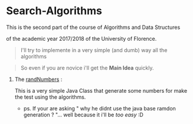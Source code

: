 # Search-Algorithms

This is the second part of the course of Algorithms and Data Structures 

of the academic year 2017/2018 of the University of Florence. 

>  I'll try to implemente in a very simple (and dumb) way all the algorithms

>  So even if you are novice i'll get the **Main Idea** quickly.

1. The [randNumbers](https://github.com/DanerSound/Search-Algorithms/tree/master/randNumbers) :

   This is a very simple Java Class that generate some numbers for make the test using the algorithms.
   
      * ps. If your are asking " why he didnt use the java base ramdon generation ? "... well because it i'll be _too easy_ :D
